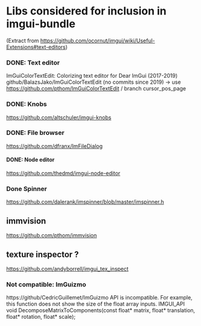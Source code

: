 # Libs considered for inclusion in imgui-bundle

(Extract from https://github.com/ocornut/imgui/wiki/Useful-Extensions#text-editors)

### DONE: Text editor
ImGuiColorTextEdit: Colorizing text editor for Dear ImGui (2017-2019)
github/BalazsJako/ImGuiColorTextEdit (no commits since 2019)
-> use https://github.com/pthom/ImGuiColorTextEdit / branch cursor_pos_page

### DONE: Knobs
https://github.com/altschuler/imgui-knobs

### DONE: File browser
https://github.com/dfranx/ImFileDialog
    
#### DONE: Node editor 
https://github.com/thedmd/imgui-node-editor

### Done Spinner
https://github.com/dalerank/imspinner/blob/master/imspinner.h

## immvision
https://github.com/pthom/immvision

## texture inspector ?
https://github.com/andyborrell/imgui_tex_inspect 

### Not compatible: ImGuizmo
https://github/CedricGuillemet/ImGuizmo
API is incompatible. For example, this function does not show the size of the float array inputs.
    IMGUI_API void DecomposeMatrixToComponents(const float* matrix, float* translation, float* rotation, float* scale);

